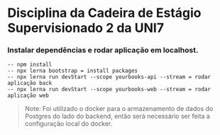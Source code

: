 # Disciplina da Cadeira de Estágio Supervisionado 2 da UNI7

###  Instalar dependências e rodar aplicação em localhost.
    -- npm install
    -- npx lerna bootstrap = install packages
    -- npx lerna run devStart --scope yourbooks-api --stream = rodar aplicação back
    -- npx lerna run devStart --scope yourbooks-web --stream = rodar aplicação web
>   Note: Foi utilizado o docker para o armazenamento de dados do Postgres do lado do backend, então será necessário ser feita a configuração local do docker.
